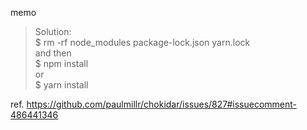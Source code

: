 memo
> Solution:  
$ rm -rf node_modules package-lock.json yarn.lock  
and then  
$ npm install  
or  
$ yarn install  
    
ref. https://github.com/paulmillr/chokidar/issues/827#issuecomment-486441346
